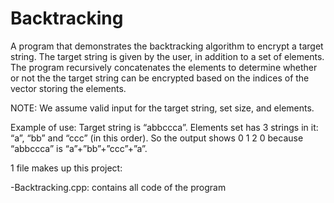 # Backtracking
A program that demonstrates the backtracking algorithm to encrypt a target string.
The target string is given by the user, in addition to a set of elements.
The program recursively concatenates the elements to determine whether or not the 
the target string can be encrypted based on the indices of the vector storing the elements.

NOTE: We assume valid input for the target string, set size, and elements.

Example of use: Target string is “abbccca”. Elements set has 3 strings in it: “a”, “bb” and “ccc” (in this order). 
So the output shows 0 1 2 0 because “abbccca” is “a”+”bb”+”ccc”+”a”.

1 file makes up this project:

-Backtracking.cpp: contains all code of the program


